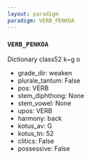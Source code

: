 ```yaml
---
layout: paradigm
paradigm: VERB_PENKOA
---
```

### ` VERB_PENKOA `

Dictionary class52 k~g o
* grade_dir: weaken
* plurale_tantum: False
* pos: VERB
* stem_diphthong: None
* stem_vowel: None
* upos: VERB
* harmony: back
* kotus_av: G
* kotus_tn: 52
* clitics: False
* possessive: False
